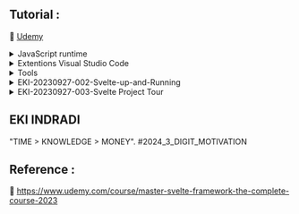 ## Tutorial : 

:link: [Udemy](https://www.udemy.com/course/master-svelte-framework-the-complete-course-2023)

<details>
  <summary>JavaScript runtime</summary>

1. [NodeJs](https://nodejs.org/en) or [Multi Nodejs / Nvm Windows](https://github.com/EKI-INDRADI/install-multi-nodejs-version-windows) or [Multi Nodejs / Nvm Linux](https://github.com/EKI-INDRADI/install-multi-nodejs-version-linux)

</details>

<details>
  <summary>Extentions Visual Studio Code</summary>
  
1. [Svelte for VS Code](https://marketplace.visualstudio.com/items?itemName=svelte.svelte-vscode)

2. [ESLint](https://marketplace.visualstudio.com/items?itemName=dbaeumer.vscode-eslint)

3. [Prettier - Code formatter](https://marketplace.visualstudio.com/items?itemName=esbenp.prettier-vscode)

4. [indent-rainbow](https://marketplace.visualstudio.com/items?itemName=oderwat.indent-rainbow)

</details>

<details>
  <summary>Tools</summary>

1. [Svelte Society Tools](https://sveltesociety.dev/tools)

2. [REPL (WEB SVELTE CODE)](https://svelte.dev/repl/hello-world?version=3.50.1)

</details>



<details>
  <summary>EKI-20230927-002-Svelte-up-and-Running</summary>

```sh

npm init vite@latest

Project Name : demo
Select a framework : Svelte
Select a variant : JavaScript


  cd demo     
  npm install 
  npm run dev

```

</details>


<details>
  <summary>EKI-20230927-003-Svelte Project Tour</summary>

```sh
./package.json

  "scripts": {
    "dev": "vite",                 ---> npm run dev (run from code)
    "build": "vite build",         ---> npm run build (build code to production ./dist) 
    "preview": "vite preview"      ---> npm run preview (preview production ./dist)
  },

```

</details>


## EKI INDRADI

"TIME > KNOWLEDGE > MONEY". #2024_3_DIGIT_MOTIVATION

## Reference : 

:link: https://www.udemy.com/course/master-svelte-framework-the-complete-course-2023


